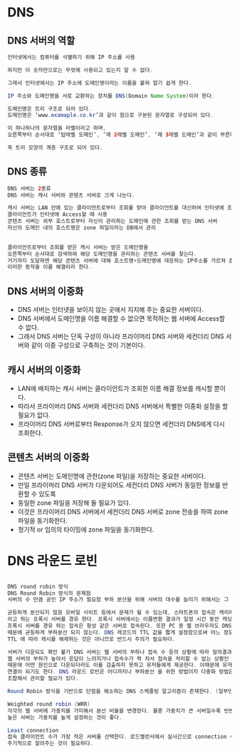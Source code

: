 # DNS
## DNS 서버의 역할
```java
인터넷에서는 컴퓨터를 식별하기 위해 IP 주소를 사용

하지만 이 숫자만으로는 무엇에 사용되고 있는지 알 수 없다.

그래서 인터넷에서는 IP 주소에 도메인명이라는 이름을 붙혀 알기 쉽게 한다.

IP 주소와 도메인명을 서로 교환하는 장치를 DNS(Domain Name System)이라 한다.

도메인명은 트리 구조로 되어 있다.
도메인명은 ‘www.examaple.co.kr’과 같이 점으로 구분된 문자열로 구성되어 있다.

이 하나하나의 문자열을 라벨이라고 하며,
오른쪽부터 순서대로 ‘탑레벨 도메인’, ‘제 2레벨 도메인’, ‘제 3레벨 도메인’과 같이 부른다.

즉 트리 모양의 계층 구조로 되어 있다.
```

## DNS 종류
```java
DNS 서버는 2종류
DNS 서버는 캐시 서버와 콘텐츠 서버로 크게 나눈다.

캐시 서버는 LAN 안에 있는 클라이언트로부터 조회를 받아 클라이언트를 대신하여 인터넷에 조회해 주는 DNS 서버
클라이언트가 인터넷에 Access할 때 사용
콘텐츠 서버는 외부 호스트로부터 자신이 관리하는 도메인에 관한 조회를 받는 DNS 서버
자신의 도메인 내의 호스트명은 zone 파일이라는 DB에서 관리

 
클라이언트로부터 조회를 받은 캐시 서버는 받은 도메인명을
오른쪽부터 순서대로 검색하여 해당 도메인명을 관리하는 콘텐츠 서버를 찾는다.
거기까지 도달하면 해당 콘텐츠 서버에 대해 호스트명+도메인명에 대응하는 IP주소를 가르쳐 준다.
이러한 동작을 이름 해결이라 한다.
```

## DNS 서버의 이중화
* DNS 서버는 인터넷을 보이지 않는 곳에서 지지해 주는 중요한 서버이다.
* DNS 서버에서 도메인명을 이름 해결할 수 없으면 목적하는 웹 서버에 Access할 수 없다.
* 그래서 DNS 서버는 단독 구성이 아니라 프라이머리 DNS 서버와 세컨더리 DNS 서버와 같이 이중 구성으로 구축하는 것이 기본이다.

## 캐시 서버의 이중화
* LAN에 배치하는 캐시 서버는 클라이언트가 조회한 이름 해결 정보를 캐시할 뿐이다.
* 따라서 프라이머리 DNS 서버와 세컨더리 DNS 서버에서 특별한 이중화 설정을 할 필요가 없다.
* 프라이머리 DNS 서버로부터 Response가 오지 않으면 세컨더리 DNS에게 다시 조회한다.

## 콘텐츠 서버의 이중화
* 콘텐츠 서버는 도메인명에 관한(zone 파일)을 저장하는 중요한 서버이다.
* 만일 프라이머리 DNS 서버가 다운되어도 세컨더리 DNS 서버가 동일한 정보를 반환할 수 있도록
* 동일한 zone 파일을 저장해 둘 필요가 있다.
* 이것은 프라이머리 DNS 서버에서 세컨더리 DNS 서버로 zone 전송을 하여 zone 파일을 동기화한다.
* 정기적 or 임의의 타이밍에 zone 파일을 동기화한다.

# DNS 라운드 로빈
```java

DNS round robin 방식
DNS Round Robin 방식의 문제점
서버의 수 만큼 공인 IP 주소가 필요함 부하 분산을 위해 서버의 대수를 늘리기 위해서는 그 만큼의 공인 IP 가 필요하다.

균등하게 분산되지 않음 모바일 사이트 등에서 문제가 될 수 있는데, 스마트폰의 접속은 캐리어 게이트웨이 
라고 하는 프록시 서버를 경유 한다. 프록시 서버에서는 이름변환 결과가 일정 시간 동안 캐싱되므로 같은 
프록시 서버를 경유 하는 접속은 항상 같은 서버로 접속된다. 또한 PC 용 웹 브라우저도 DNS 질의 결과를 캐싱하기 
때문에 균등하게 부하분산 되지 않는다. DNS 레코드의 TTL 값을 짧게 설정함으로써 어느 정도 해소가 되지만, 
TTL 에 따라 캐시를 해제하는 것은 아니므로 반드시 주의가 필요하다.

서버가 다운되도 확인 불가 DNS 서버는 웹 서버의 부하나 접속 수 등의 상황에 따라 질의결과를 제어할 수 없다. 
웹 서버의 부하가 높아서 응답이 느려지거나 접속수가 꽉 차서 접속을 처리할 수 없는 상황인 지를 전혀 감지할 수가 없기
때문에 어떤 원인으로 다운되더라도 이를 검출하지 못하고 유저들에게 제공한다. 이때문에 유저들은 간혹 다운된 서버로 
연결이 되기도 한다. DNS 라운드 로빈은 어디까지나 부하분산 을 위한 방법이지 다중화 방법은 아니므로 다른 S/W 와 
조합해서 관리할 필요가 있다.

Round Robin 방식을 기반으로 단점을 해소하는 DNS 스케줄링 알고리즘이 존재한다. (일부만 소개)

Weighted round robin (WRR)
각각의 웹 서버에 가중치를 가미해서 분산 비율을 변경한다. 물론 가중치가 큰 서버일수록 빈번하게 선택되므로 처리능력이
높은 서버는 가중치를 높게 설정하는 것이 좋다.

Least connection
접속 클라이언트 수가 가장 적은 서버를 선택한다. 로드밸런서에서 실시간으로 connection 수를 관리하거나 각 서버에서 
주기적으로 알려주는 것이 필요하다.
```
